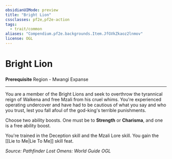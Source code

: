 ```yaml
---
obsidianUIMode: preview
title: "Bright Lion"
cssclasses: pf2e,pf2e-action
tags:
  - trait/common
aliases: "Compendium.pf2e.backgrounds.Item.JfGVkZkaoz2lnmov"
license: OGL
---
```

# Bright Lion

### 






**Prerequisite** Region - Mwangi Expanse

* * *

You are a member of the Bright Lions and seek to overthrow the tyrannical reign of Walkena and free Mzali from his cruel whims. You're experienced operating undercover and have had to be cautious of what you say and who you trust, lest you fall afoul of the god-king's terrible punishments.

Choose two ability boosts. One must be to **Strength** or **Charisma**, and one is a free ability boost.

You're trained in the Deception skill and the Mzali Lore skill. You gain the [[Lie to Me|Lie To Me]] skill feat.

*Source: Pathfinder Lost Omens: World Guide*
*OGL*